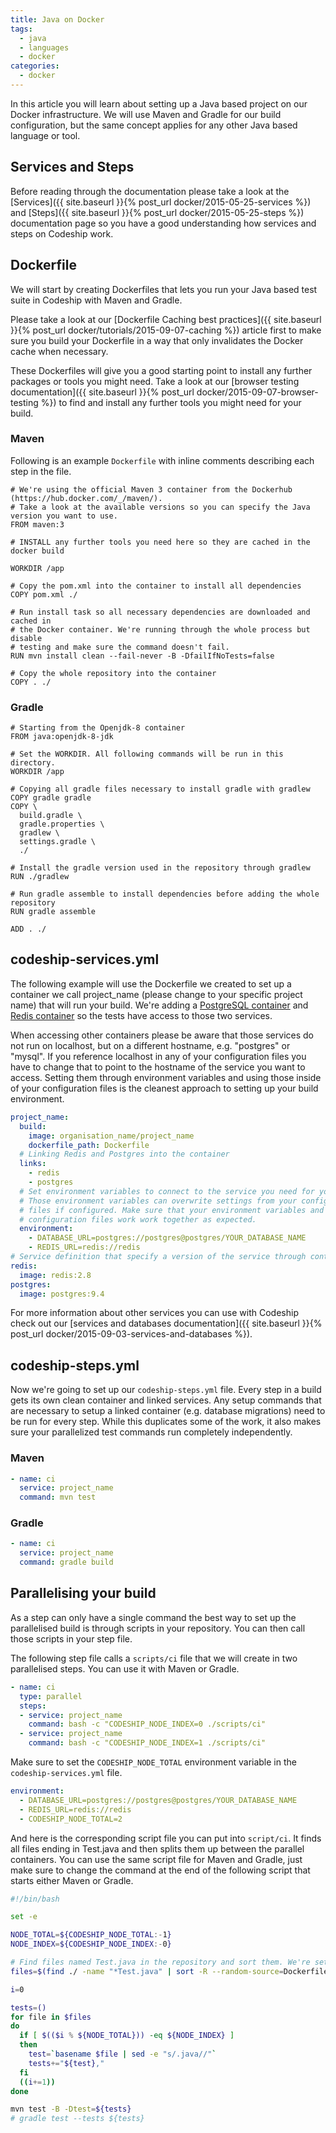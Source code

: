 ```yaml
---
title: Java on Docker
tags:
  - java
  - languages
  - docker
categories:
  - docker
---
```

In this article you will learn about setting up a Java based project on our Docker infrastructure. We will use Maven and Gradle for our build configuration, but the same concept applies for any other Java based language or tool.

## Services and Steps
Before reading through the documentation please take a look at the [Services]({{ site.baseurl }}{% post_url docker/2015-05-25-services %}) and [Steps]({{ site.baseurl }}{% post_url docker/2015-05-25-steps %}) documentation page so you have a good understanding how services and steps on Codeship work.

## Dockerfile
We will start by creating Dockerfiles that lets you run your Java based test suite in Codeship with Maven and Gradle.

Please take a look at our [Dockerfile Caching best practices]({{ site.baseurl }}{% post_url docker/tutorials/2015-09-07-caching %}) article first to make sure you build your Dockerfile in a way that only invalidates the Docker cache when necessary.

These Dockerfiles will give you a good starting point to install any further packages or tools you might need. Take a look at our [browser testing documentation]({{ site.baseurl }}{% post_url docker/2015-09-07-browser-testing %}) to find and install any further tools you might need for your build.

### Maven

Following is an example `Dockerfile` with inline comments describing each step in the file.

```
# We're using the official Maven 3 container from the Dockerhub (https://hub.docker.com/_/maven/).
# Take a look at the available versions so you can specify the Java version you want to use.
FROM maven:3

# INSTALL any further tools you need here so they are cached in the docker build

WORKDIR /app

# Copy the pom.xml into the container to install all dependencies
COPY pom.xml ./

# Run install task so all necessary dependencies are downloaded and cached in
# the Docker container. We're running through the whole process but disable
# testing and make sure the command doesn't fail.
RUN mvn install clean --fail-never -B -DfailIfNoTests=false

# Copy the whole repository into the container
COPY . ./
```

### Gradle

```
# Starting from the Openjdk-8 container
FROM java:openjdk-8-jdk

# Set the WORKDIR. All following commands will be run in this directory.
WORKDIR /app

# Copying all gradle files necessary to install gradle with gradlew
COPY gradle gradle
COPY \
  build.gradle \
  gradle.properties \
  gradlew \
  settings.gradle \
  ./

# Install the gradle version used in the repository through gradlew
RUN ./gradlew

# Run gradle assemble to install dependencies before adding the whole repository
RUN gradle assemble

ADD . ./
```

## codeship-services.yml

The following example will use the Dockerfile we created to set up a container we call project_name (please change to your specific project name) that will run your build. We're adding a [PostgreSQL container](https://hub.docker.com/_/postgres/) and [Redis container](https://hub.docker.com/_/redis/) so the tests have access to those two services.

When accessing other containers please be aware that those services do not run on localhost, but on a different hostname, e.g. "postgres" or "mysql". If you reference localhost in any of your configuration files you have to change that to point to the hostname of the service you want to access. Setting them through environment variables and using those inside of your configuration files is the cleanest approach to setting up your build environment.

```yaml
project_name:
  build:
    image: organisation_name/project_name
    dockerfile_path: Dockerfile
  # Linking Redis and Postgres into the container
  links:
    - redis
    - postgres
  # Set environment variables to connect to the service you need for your build.
  # Those environment variables can overwrite settings from your configuration
  # files if configured. Make sure that your environment variables and
  # configuration files work work together as expected.
  environment:
    - DATABASE_URL=postgres://postgres@postgres/YOUR_DATABASE_NAME
    - REDIS_URL=redis://redis
# Service definition that specify a version of the service through container tags
redis:
  image: redis:2.8
postgres:
  image: postgres:9.4
```

For more information about other services you can use with Codeship check out our [services and databases documentation]({{ site.baseurl }}{% post_url docker/2015-09-03-services-and-databases %}).

## codeship-steps.yml

Now we're going to set up our `codeship-steps.yml` file. Every step in a build gets its own clean container and linked services. Any setup commands that are necessary to setup a linked container (e.g. database migrations) need to be run for every step. While this duplicates some of the work, it also makes sure your parallelized test commands run completely independently.

### Maven

```yaml
- name: ci
  service: project_name
  command: mvn test
```

### Gradle

```yaml
- name: ci
  service: project_name
  command: gradle build
```

## Parallelising your build

As a step can only have a single command the best way to set up the parallelised build is through scripts in your repository. You can then call those scripts in your step file.

The following step file calls a `scripts/ci` file that we will create in two parallelised steps. You can use it with Maven or Gradle.

```yaml
- name: ci
  type: parallel
  steps:
  - service: project_name
    command: bash -c "CODESHIP_NODE_INDEX=0 ./scripts/ci"
  - service: project_name
    command: bash -c "CODESHIP_NODE_INDEX=1 ./scripts/ci"
```

Make sure to set the `CODESHIP_NODE_TOTAL` environment variable in the `codeship-services.yml` file.

```yaml
environment:
  - DATABASE_URL=postgres://postgres@postgres/YOUR_DATABASE_NAME
  - REDIS_URL=redis://redis
  - CODESHIP_NODE_TOTAL=2
```

And here is the corresponding script file you can put into `script/ci`. It finds all files ending in Test.java and then splits them up between the parallel containers. You can use the same script file for Maven and Gradle, just make sure to change the command at the end of the following script that starts either Maven or Gradle.

```bash
#!/bin/bash

set -e

NODE_TOTAL=${CODESHIP_NODE_TOTAL:-1}
NODE_INDEX=${CODESHIP_NODE_INDEX:-0}

# Find files named Test.java in the repository and sort them. We're setting the Dockerfile as the randomisation source so the randomisation is repeatable. You can add any file instead of Dockerfile.
files=$(find ./ -name "*Test.java" | sort -R --random-source=Dockerfile)

i=0

tests=()
for file in $files
do
  if [ $(($i % ${NODE_TOTAL})) -eq ${NODE_INDEX} ]
  then
    test=`basename $file | sed -e "s/.java//"`
    tests+="${test},"
  fi
  ((i+=1))
done

mvn test -B -Dtest=${tests}
# gradle test --tests ${tests}
```
